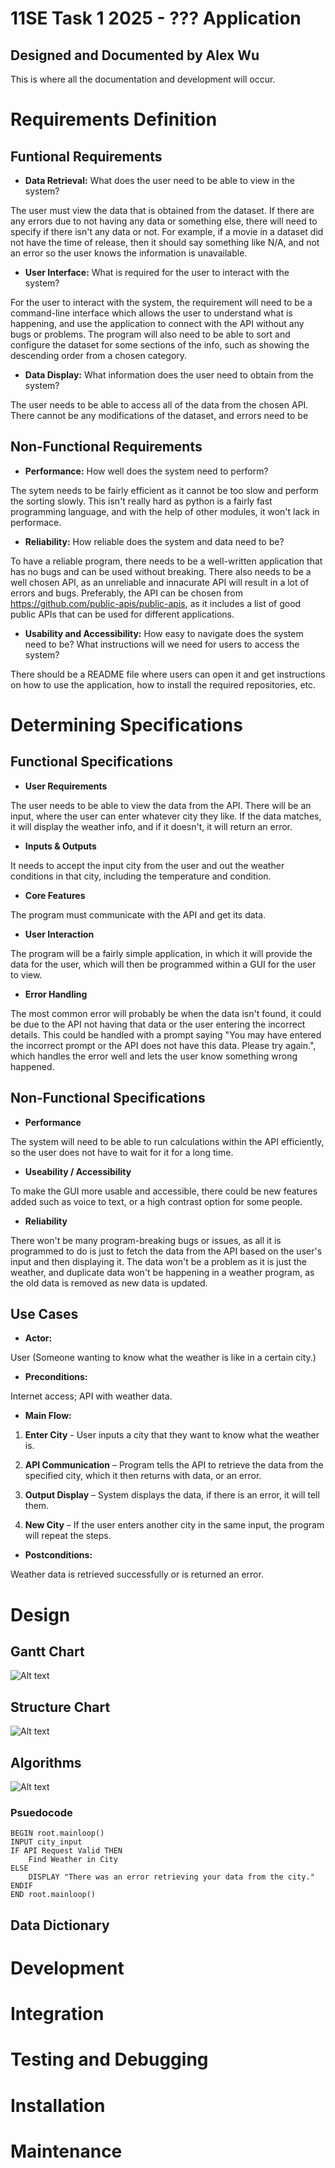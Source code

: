 # **11SE Task 1 2025 - ??? Application**
## Designed and Documented by Alex Wu
This is where all the documentation and development will occur.
# Requirements Definition
## Funtional Requirements
- **Data Retrieval:** What does the user need to be able to view in the system? 

The user must view the data that is obtained from the dataset. If there are any errors due to not having any data or something else, there will need to specify if there isn't any data or not. For example, if a movie in a dataset did not have the time of release, then it should say something like N/A, and not an error so the user knows the information is unavailable.

- **User Interface:**
What is required for the user to interact with the system?

For the user to interact with the system, the requirement will need to be a command-line interface which allows the user to understand what is happening, and use the application to connect with the API without any bugs or problems. The program will also need to be able to sort and configure the dataset for some sections of the info, such as showing the descending order from a chosen category.

- **Data Display:** What information does the user need to obtain from the system?

The user needs to be able to access all of the data from the chosen API. There cannot be any modifications of the dataset, and errors need to be

## Non-Functional Requirements
- **Performance:** How well does the system need to perform? 

The sytem needs to be fairly efficient as it cannot be too slow and perform the sorting slowly. This isn't really hard as python is a fairly fast programming language, and with the help of other modules, it won't lack in performace.

- **Reliability:** How reliable does the system and data need to be?

To have a reliable program, there needs to be a well-written application that has no bugs and can be used without breaking. There also needs to be a well chosen API, as an unreliable and innacurate API will result in a lot of errors and bugs. Preferably, the API can be chosen from https://github.com/public-apis/public-apis, as it includes a list of good public APIs that can be used for different applications.

- **Usability and Accessibility:** How easy to navigate does the system need to be? What instructions will we need for users to access the system?

There should be a README file where users can open it and get instructions on how to use the application, how to install the required repositories, etc. 

# Determining Specifications
## Functional Specifications

- **User Requirements**

The user needs to be able to view the data from the API. There will be an input, where the user can enter whatever city they like. If the data matches, it will display the weather info, and if it doesn't, it will return an error.

- **Inputs & Outputs**

It needs to accept the input city from the user and out the weather conditions in that city, including the temperature and condition.

- **Core Features**

The program must communicate with the API and get its data.

- **User Interaction**

The program will be a fairly simple application, in which it will provide the data for the user, which will then be programmed within a GUI for the user to view.

- **Error Handling**

The most common error will probably be when the data isn't found, it could be due to the API not having that data or the user entering the incorrect details. This could be handled with a prompt saying "You may have entered the incorrect prompt or the API does not have this data. Please try again.", which handles the error well and lets the user know something wrong happened.

## Non-Functional Specifications

- **Performance**

The system will need to be able to run calculations within the API efficiently, so the user does not have to wait for it for a long time. 

- **Useability / Accessibility**

To make the GUI more usable and accessible, there could be new features added such as voice to text, or a high contrast option for some people.

- **Reliability**

There won't be many program-breaking bugs or issues, as all it is programmed to do is just to fetch the data from the API based on the user's input and then displaying it. The data won't be a problem as it is just the weather, and duplicate data won't be happening in a weather program, as the old data is removed as new data is updated.

## Use Cases
- **Actor:**

User (Someone wanting to know what the weather is like in a certain city.)

- **Preconditions:** 

Internet access; API with weather data.

- **Main Flow:**

1. **Enter City** - User inputs a city that they want to know what the weather is.

2. **API Communication** – Program tells the API to retrieve the data from the specified city, which it then returns with data, or an error.

3. **Output Display** – System displays the data, if there is an error, it will tell them.

4. **New City** – If the user enters another city in the same input, the program will repeat the steps.

- **Postconditions:**

Weather data is retrieved successfully or is returned an error.

# Design
## Gantt Chart
![Alt text](images/gantt%20chart.png)

## Structure Chart
![Alt text](images/structure%20chart.png)

## Algorithms
![Alt text](images/algorithm.png)

### Psuedocode
```
BEGIN root.mainloop()
INPUT city_input
IF API Request Valid THEN
    Find Weather in City
ELSE
    DISPLAY "There was an error retrieving your data from the city."    
ENDIF
END root.mainloop()
```

## Data Dictionary

# Development

# Integration

# Testing and Debugging

# Installation

# Maintenance
